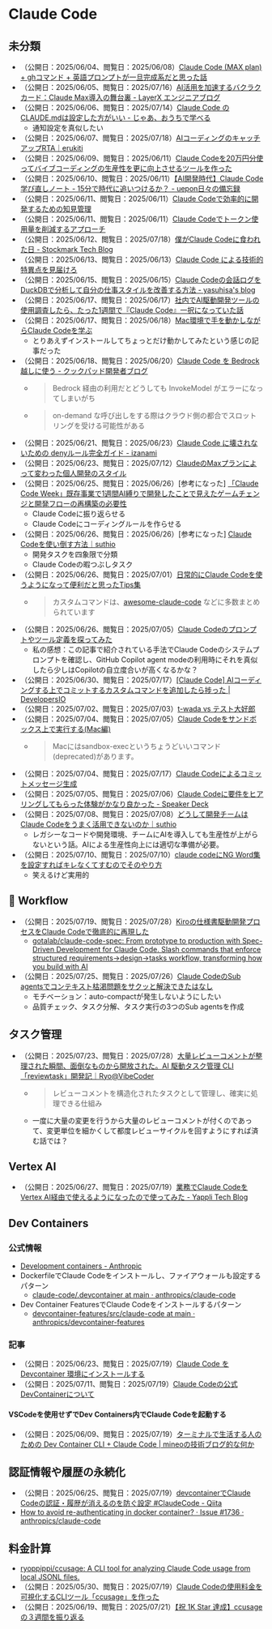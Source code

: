 # Claude Code

## 未分類
- （公開日：2025/06/04、閲覧日：2025/06/08）[Claude Code \(MAX plan\) \+ ghコマンド \+ 英語プロンプトが一旦完成系だと思った話](https://zenn.dev/engine0606/articles/9201ff4c3e837d)
- （公開日：2025/06/05、閲覧日：2025/07/16）[AI活用を加速するバクラクカード：Claude Max導入の舞台裏 \- LayerX エンジニアブログ](https://tech.layerx.co.jp/entry/2025/06/05/161631)
- （公開日：2025/06/06、閲覧日：2025/07/14）[Claude Code の CLAUDE\.mdは設定した方がいい \- じゃあ、おうちで学べる](https://syu-m-5151.hatenablog.com/entry/2025/06/06/190847)
    - 通知設定を真似したい
- （公開日：2025/06/07、閲覧日：2025/07/18）[AIコーディングのキャッチアップRTA｜erukiti](https://note.com/erukiti/n/nec669ebc6439)
- （公開日：2025/06/09、閲覧日：2025/06/11）[Claude Codeを20万円分使ってバイブコーディングの生産性を更に向上させるツールを作った](https://zenn.dev/aktriver/articles/2025-06-claude-code-200k-vibe-coding)
- （公開日：2025/06/10、閲覧日：2025/06/11）[【AI開発時代】Claude Code学び直しノート \- 15分で時代に追いつけるか？ \- uepon日々の備忘録](https://uepon.hatenadiary.com/entry/2025/06/10/134022)
- （公開日：2025/06/11、閲覧日：2025/06/11）[Claude Codeで効率的に開発するための知見管理](https://zenn.dev/driller/articles/2a23ef94f1d603)
- （公開日：2025/06/11、閲覧日：2025/06/11）[Claude Codeでトークン使用量を削減するアプローチ](https://zenn.dev/driller/articles/ff6a50ae228b2b)
- （公開日：2025/06/12、閲覧日：2025/07/18）[僕がClaude Codeに食われた日 \- Stockmark Tech Blog](https://stockmark-tech.hatenablog.com/entry/2025/06/12/091850)
- （公開日：2025/06/13、閲覧日：2025/06/13）[Claude Code による技術的特異点を見届けろ](https://zenn.dev/mizchi/articles/claude-code-singularity-point)
- （公開日：2025/06/15、閲覧日：2025/06/15）[Claude Codeの会話ログをDuckDBで分析して自分の仕事スタイルを改善する方法 \- yasuhisa's blog](https://www.yasuhisay.info/entry/2025/06/15/162704#google_vignette)
- （公開日：2025/06/17、閲覧日：2025/06/17）[社内でAI駆動開発ツールの使用調査したら、たった1週間で『Claude Code』一択になっていた話](https://zenn.dev/explaza/articles/f62e704e73d3ff)
- （公開日：2025/06/17、閲覧日：2025/06/18）[Mac環境で手を動かしながらClaude Codeを学ぶ](https://zenn.dev/fendo181/articles/1c859828fa2e17)
    - とりあえずインストールしてちょっとだけ動かしてみたという感じの記事だった
- （公開日：2025/06/18、閲覧日：2025/06/20）[Claude Code を Bedrock 越しに使う \- クックパッド開発者ブログ](https://techlife.cookpad.com/entry/claude-code-bedrock-2025)
    - > Bedrock 経由の利用だとどうしても InvokeModel がエラーになってしまいがち
    - > on-demand な呼び出しをする際はクラウド側の都合でスロットリングを受ける可能性がある
- （公開日：2025/06/21、閲覧日：2025/06/23）[Claude Code に壊されないための denyルール完全ガイド \- izanami](https://izanami.dev/post/d6f25eec-71aa-4746-8c0d-80c67a1459be)
- （公開日：2025/06/23、閲覧日：2025/07/12）[ClaudeのMaxプランによって変わった個人開発のスタイル](https://zenn.dev/ryosuke_horie/articles/24768b727ff27c)
- （公開日：2025/06/25、閲覧日：2025/06/26）[参考になった] [「Claude Code Week」既存事業で1週間AI縛りで開発したことで見えたゲームチェンジと開発フローの再構築の必要性](https://zenn.dev/loglass/articles/b286b1e8f0947b)
    - Claude Codeに振り返らせる
    - Claude Codeにコーディングルールを作らせる
- （公開日：2025/06/26、閲覧日：2025/06/26）[参考になった] [Claude Codeを使い倒す方法｜suthio](https://note.com/suthio/n/n71c111ddd183)
    - 開発タスクを四象限で分類
    - Claude Codeの暇つぶしタスク
- （公開日：2025/06/26、閲覧日：2025/07/01）[日常的にClaude Codeを使うようになって便利だと思ったTips集](https://zenn.dev/yareyare/articles/99f176a8b1c3a9)
    - > カスタムコマンドは、[awesome-claude-code](https://github.com/hesreallyhim/awesome-claude-code) などに多数まとめられています
- （公開日：2025/06/26、閲覧日：2025/07/05）[Claude Codeのプロンプトやツール定義を探ってみた](https://tosi-tech.net/2025/06/claude-code-prompts-and-tools/)
    - 私の感想：この記事で紹介されている手法でClaude Codeのシステムプロンプトを確認し、GitHub Copilot agent modeの利用時にそれを真似したら少しはCopilotの自立度合いが高くなるかな？
- （公開日：2025/06/30、閲覧日：2025/07/17）[\[Claude Code\] AIコーディングする上でコミットするカスタムコマンドを追加したら捗った \| DevelopersIO](https://dev.classmethod.jp/articles/claude-code-custom-slash-command-smart-commit/)
- （公開日：2025/07/02、閲覧日：2025/07/03）[t\-wada vs テスト大好郎](https://blog.lai.so/t-wada-vs-tesuto-daisuki-rou/)
- （公開日：2025/07/04、閲覧日：2025/07/05）[Claude Codeをサンドボックス上で実行する\(Mac編\)](https://zenn.dev/todesking/articles/claude-code-with-sandbox-exec)
    - > Macにはsandbox-execというちょうどいいコマンド(deprecated)があります。
- （公開日：2025/07/04、閲覧日：2025/07/17）[Claude Codeによるコミットメッセージ生成](https://zenn.dev/7shi/articles/20250704-auto-commit)
- （公開日：2025/07/05、閲覧日：2025/07/06）[Claude Codeに要件をヒアリングしてもらった体験がかなり良かった \- Speaker Deck](https://speakerdeck.com/ryuki0947/the-experience-of-having-claude-code-gather-requirements-was-quite-good)
- （公開日：2025/07/08、閲覧日：2025/07/08）[どうして開発チームはClaude Codeをうまく活用できないのか｜suthio](https://note.com/suthio/n/nb0c1d5cb1aea)
    - レガシーなコードや開発環境、チームにAIを導入しても生産性が上がらないという話。AIによる生産性向上には適切な準備が必要。
- （公開日：2025/07/10、閲覧日：2025/07/10）[claude codeにNG Word集を設定すればキレなくてすむのでそのやり方](https://zenn.dev/sesere/articles/e3d5695e0a7d14)
    - 笑えるけど実用的


## 📝 Workflow
- （公開日：2025/07/19、閲覧日：2025/07/28）[Kiroの仕様書駆動開発プロセスをClaude Codeで徹底的に再現した](https://zenn.dev/gotalab/articles/3db0621ce3d6d2)
    - [gotalab/claude\-code\-spec: From prototype to production with Spec\-Driven Development for Claude Code\. Slash commands that enforce structured requirements→design→tasks workflow, transforming how you build with AI](https://github.com/gotalab/claude-code-spec)
- （公開日：2025/07/25、閲覧日：2025/07/26）[Claude CodeのSub agentsでコンテキスト枯渇問題をサクッと解決できたはなし](https://zenn.dev/tacoms/articles/552140c84aaefa)
    - モチベーション：auto-compactが発生しないようにしたい
    - 品質チェック、タスク分解、タスク実行の3つのSub agentsを作成


## タスク管理
- （公開日：2025/07/23、閲覧日：2025/07/28）[大量レビューコメントが整理された瞬間、面倒なものから開放された。AI 駆動タスク管理 CLI「reviewtask」開発記｜Ryo@VibeCoder](https://note.com/biwakonbu/n/nd4e6307eae61)
    - > レビューコメントを構造化されたタスクとして管理し、確実に処理できる仕組み
    - 一度に大量の変更を行うから大量のレビューコメントが付くのであって、変更単位を細かくして都度レビューサイクルを回すようにすれば済む話では？


## Vertex AI
- （公開日：2025/06/27、閲覧日：2025/07/19）[業務でClaude CodeをVertex AI経由で使えるようになったので使ってみた \- Yappli Tech Blog](https://tech.yappli.io/entry/claude_code_vertex_ai)


## Dev Containers
### 公式情報
- [Development containers \- Anthropic](https://docs.anthropic.com/en/docs/claude-code/devcontainer)
- DockerfileでClaude Codeをインストールし、ファイアウォールも設定するパターン
    - [claude\-code/\.devcontainer at main · anthropics/claude\-code](https://github.com/anthropics/claude-code/tree/main/.devcontainer)
- Dev Container FeaturesでClaude Codeをインストールするパターン
    - [devcontainer\-features/src/claude\-code at main · anthropics/devcontainer\-features](https://github.com/anthropics/devcontainer-features/tree/main/src/claude-code)

### 記事
- （公開日：2025/06/23、閲覧日：2025/07/19）[Claude Code を Devcontainer 環境にインストールする](https://zenn.dev/microcms/articles/7034374cddcef1)
- （公開日：2025/07/11、閲覧日：2025/07/19）[Claude Codeの公式DevContainerについて](https://zenn.dev/mixi/articles/c2a11b1765b149)

#### VSCodeを使用せずでDev Containers内でClaude Codeを起動する
- （公開日：2025/06/09、閲覧日：2025/07/19）[ターミナルで生活する人のための Dev Container CLI \+ Claude Code \| mineoの技術ブログ的な何か](https://mineo-engine.com/posts/20250609-devcontaner-and-claude-code/)


## 認証情報や履歴の永続化
- （公開日：2025/06/25、閲覧日：2025/07/19）[devcontainerでClaude Codeの認証・履歴が消えるのを防ぐ設定 \#ClaudeCode \- Qiita](https://qiita.com/huton338/items/7685556744c7bbe34a6a)
- [How to avoid re\-authenticating in docker container? · Issue \#1736 · anthropics/claude\-code](https://github.com/anthropics/claude-code/issues/1736)


## 料金計算
- [ryoppippi/ccusage: A CLI tool for analyzing Claude Code usage from local JSONL files\.](https://github.com/ryoppippi/ccusage/tree/main)
- （公開日：2025/05/30、閲覧日：2025/07/19）[Claude Codeの使用料金を可視化するCLIツール「ccusage」を作った](https://zenn.dev/ryoppippi/articles/6c9a8fe6629cd6)
- （公開日：2025/06/19、閲覧日：2025/07/21）[【祝 1K Star 達成】ccusageの３週間を振り返る](https://zenn.dev/ryoppippi/articles/aad087994f26a7)

